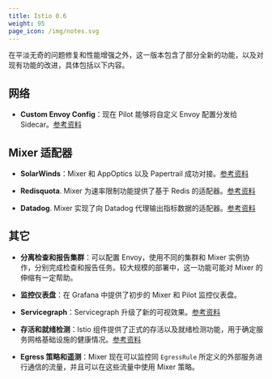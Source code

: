 ```yaml
---
title: Istio 0.6
weight: 95
page_icon: /img/notes.svg
---
```


在平淡无奇的问题修复和性能增强之外，这一版本包含了部分全新的功能，以及对现有功能的改进，具体包括以下内容。

## 网络

- **Custom Envoy Config**：现在 Pilot 能够将自定义 Envoy 配置分发给 Sidecar。[参考资料](https://github.com/mandarjog/istioluawebhook)

## Mixer 适配器

- **SolarWinds**：Mixer 和 AppOptics 以及 Papertrail 成功对接。[参考资料](/docs/reference/config/policy-and-telemetry/adapters/solarwinds/)

- **Redisquota**. Mixer 为速率限制功能提供了基于 Redis 的适配器。[参考资料](/docs/reference/config/policy-and-telemetry/adapters/redisquota/)

- **Datadog**. Mixer 实现了向 Datadog 代理输出指标数据的适配器。[参考资料](/docs/reference/config/policy-and-telemetry/adapters/datadog/)

## 其它

- **分离检查和报告集群**：可以配置 Envoy，使用不同的集群和 Mixer 实例协作，分别完成检查和报告任务。较大规模的部署中，这一功能可能对 Mixer 的伸缩有一定帮助。

- **监控仪表盘**：在 Grafana 中提供了初步的 Mixer 和 Pilot 监控仪表盘。

- **Servicegraph**：Servicegraph 升级了新的可视效果。[参考资料](/docs/tasks/telemetry/servicegraph/)

- **存活和就绪检测**：Istio 组件提供了正式的存活以及就绪检测功能，用于确定服务网格基础设施的健康情况。[参考资料](/docs/tasks/security/health-check/)

- **Egress 策略和遥测**：Mixer 现在可以监控同 `EgressRule` 所定义的外部服务进行通信的流量，并且可以在这些流量中使用 Mixer 策略。
